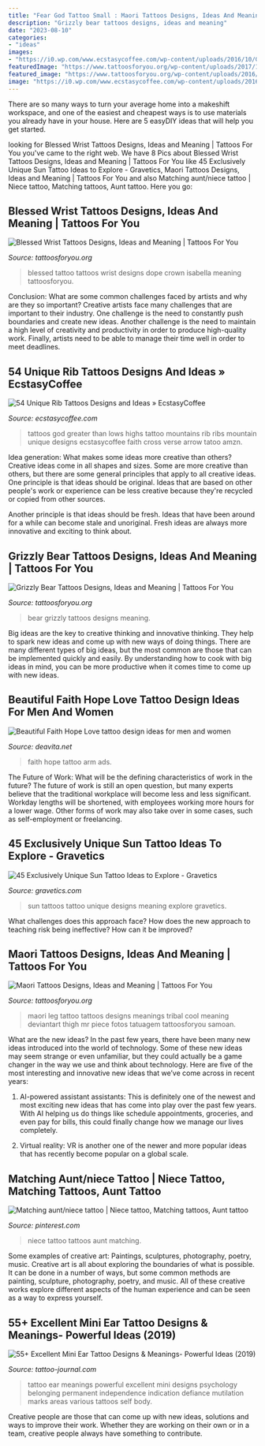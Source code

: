 ```yaml
---
title: "Fear God Tattoo Small : Maori Tattoos Designs, Ideas And Meaning"
description: "Grizzly bear tattoos designs, ideas and meaning"
date: "2023-08-10"
categories:
- "ideas"
images:
- "https://i0.wp.com/www.ecstasycoffee.com/wp-content/uploads/2016/10/God-is-greater-than-the-highs-and-lows-with-mountains-tattoo-on-the-ribs.jpg?resize=564%2C752"
featuredImage: "https://www.tattoosforyou.org/wp-content/uploads/2017/11/Wrist-Tattoos-Blessed.jpg"
featured_image: "https://www.tattoosforyou.org/wp-content/uploads/2016/12/Grizzly-Bear-Tattoos-Designs.jpg"
image: "https://i0.wp.com/www.ecstasycoffee.com/wp-content/uploads/2016/10/God-is-greater-than-the-highs-and-lows-with-mountains-tattoo-on-the-ribs.jpg?resize=564%2C752"
---
```



There are so many ways to turn your average home into a makeshift workspace, and one of the easiest and cheapest ways is to use materials you already have in your house. Here are 5 easyDIY ideas that will help you get started.

	

		
looking for Blessed Wrist Tattoos Designs, Ideas and Meaning | Tattoos For You you've came to the right web. We have 8 Pics about Blessed Wrist Tattoos Designs, Ideas and Meaning | Tattoos For You like 45 Exclusively Unique Sun Tattoo Ideas to Explore - Gravetics, Maori Tattoos Designs, Ideas and Meaning | Tattoos For You and also Matching aunt/niece tattoo | Niece tattoo, Matching tattoos, Aunt tattoo. Here you go:
		
    
## Blessed Wrist Tattoos Designs, Ideas And Meaning | Tattoos For You

<img loading=lazy src="https://www.tattoosforyou.org/wp-content/uploads/2017/11/Wrist-Tattoos-Blessed.jpg" onerror="this.onerror=null;this.src='https://tse4.mm.bing.net/th?id=OIP.A5h0KAI0GN6kzXEDtw-fKgAAAA&amp;pid=15.1';" alt="Blessed Wrist Tattoos Designs, Ideas and Meaning | Tattoos For You">

_Source: tattoosforyou.org_

>blessed tattoo tattoos wrist designs dope crown isabella meaning tattoosforyou. 

	

Conclusion: What are some common challenges faced by artists and why are they so important?
Creative artists face many challenges that are important to their industry. One challenge is the need to constantly push boundaries and create new ideas. Another challenge is the need to maintain a high level of creativity and productivity in order to produce high-quality work. Finally, artists need to be able to manage their time well in order to meet deadlines.

    
## 54 Unique Rib Tattoos Designs And Ideas » EcstasyCoffee

<img loading=lazy src="https://i0.wp.com/www.ecstasycoffee.com/wp-content/uploads/2016/10/God-is-greater-than-the-highs-and-lows-with-mountains-tattoo-on-the-ribs.jpg?resize=564%2C752" onerror="this.onerror=null;this.src='https://tse2.mm.bing.net/th?id=OIP.XP--0K59oheTOmLCU3WJSwHaJ4&amp;pid=15.1';" alt="54 Unique Rib Tattoos Designs and Ideas » EcstasyCoffee">

_Source: ecstasycoffee.com_

>tattoos god greater than lows highs tattoo mountains rib ribs mountain unique designs ecstasycoffee faith cross verse arrow tatoo amzn. 

	

Idea generation: What makes some ideas more creative than others?
Creative ideas come in all shapes and sizes. Some are more creative than others, but there are some general principles that apply to all creative ideas.
One principle is that ideas should be original. Ideas that are based on other people's work or experience can be less creative because they're recycled or copied from other sources.

Another principle is that ideas should be fresh. Ideas that have been around for a while can become stale and unoriginal. Fresh ideas are always more innovative and exciting to think about.

    
## Grizzly Bear Tattoos Designs, Ideas And Meaning | Tattoos For You

<img loading=lazy src="https://www.tattoosforyou.org/wp-content/uploads/2016/12/Grizzly-Bear-Tattoos-Designs.jpg" onerror="this.onerror=null;this.src='https://tse3.mm.bing.net/th?id=OIP.ltrRlCEfLhWDpuKiz3hMAAHaJR&amp;pid=15.1';" alt="Grizzly Bear Tattoos Designs, Ideas and Meaning | Tattoos For You">

_Source: tattoosforyou.org_

>bear grizzly tattoos designs meaning. 

	

Big ideas are the key to creative thinking and innovative thinking. They help to spark new ideas and come up with new ways of doing things. There are many different types of big ideas, but the most common are those that can be implemented quickly and easily. By understanding how to cook with big ideas in mind, you can be more productive when it comes time to come up with new ideas.

    
## Beautiful Faith Hope Love Tattoo Design Ideas For Men And Women

<img loading=lazy src="https://deavita.net/wp-content/uploads/2018/10/arm-inscription-tattoo-for-women-faith-hope-love.jpg" onerror="this.onerror=null;this.src='https://tse3.mm.bing.net/th?id=OIP.SD_ep6TAHpEu4zG5W9gjTAHaJ0&amp;pid=15.1';" alt="Beautiful Faith Hope Love tattoo design ideas for men and women">

_Source: deavita.net_

>faith hope tattoo arm ads. 

	

The Future of Work: What will be the defining characteristics of work in the future?
The future of work is still an open question, but many experts believe that the traditional workplace will become less and less significant. Workday lengths will be shortened, with employees working more hours for a lower wage. Other forms of work may also take over in some cases, such as self-employment or freelancing.

    
## 45 Exclusively Unique Sun Tattoo Ideas To Explore - Gravetics

<img loading=lazy src="http://www.gravetics.com/wp-content/uploads/2017/05/minimaltattoo-smalltattoo-handpoked-suntattoo-handpokers.jpg" onerror="this.onerror=null;this.src='https://tse2.mm.bing.net/th?id=OIP.lrsOAcqeY9XXjwGOo5rs-AHaHa&amp;pid=15.1';" alt="45 Exclusively Unique Sun Tattoo Ideas to Explore - Gravetics">

_Source: gravetics.com_

>sun tattoos tattoo unique designs meaning explore gravetics. 

	

What challenges does this approach face?
How does the new approach to teaching risk being ineffective? How can it be improved?

    
## Maori Tattoos Designs, Ideas And Meaning | Tattoos For You

<img loading=lazy src="http://www.tattoosforyou.org/wp-content/uploads/2013/09/Maori-Tattoo-Meanings.jpg" onerror="this.onerror=null;this.src='https://tse2.mm.bing.net/th?id=OIP.YbYVT5528yLLecRlUuzs2gHaMH&amp;pid=15.1';" alt="Maori Tattoos Designs, Ideas and Meaning | Tattoos For You">

_Source: tattoosforyou.org_

>maori leg tattoo tattoos designs meanings tribal cool meaning deviantart thigh mr piece fotos tatuagem tattoosforyou samoan. 

	

What are the new ideas?
In the past few years, there have been many new ideas introduced into the world of technology. Some of these new ideas may seem strange or even unfamiliar, but they could actually be a game changer in the way we use and think about technology. Here are five of the most interesting and innovative new ideas that we’ve come across in recent years:
1. AI-powered assistant assistants: This is definitely one of the newest and most exciting new ideas that has come into play over the past few years. With AI helping us do things like schedule appointments, groceries, and even pay for bills, this could finally change how we manage our lives completely.

2. Virtual reality: VR is another one of the newer and more popular ideas that has recently become popular on a global scale.

    
## Matching Aunt/niece Tattoo | Niece Tattoo, Matching Tattoos, Aunt Tattoo

<img loading=lazy src="https://i.pinimg.com/736x/e0/89/ea/e089ea408fc4fa39d9e19d2677aaa583--niece-tattoo-matching-tattoos.jpg" onerror="this.onerror=null;this.src='https://tse4.mm.bing.net/th?id=OIP.tDh_BrAEfjpMNVqUoFq3hQHaJ4&amp;pid=15.1';" alt="Matching aunt/niece tattoo | Niece tattoo, Matching tattoos, Aunt tattoo">

_Source: pinterest.com_

>niece tattoo tattoos aunt matching. 

	

Some examples of creative art: Paintings, sculptures, photography, poetry, music.
Creative art is all about exploring the boundaries of what is possible. It can be done in a number of ways, but some common methods are painting, sculpture, photography, poetry, and music. All of these creative works explore different aspects of the human experience and can be seen as a way to express yourself.

    
## 55+ Excellent Mini Ear Tattoo Designs &amp; Meanings- Powerful Ideas (2019)

<img loading=lazy src="https://tattoo-journal.com/wp-content/uploads/2015/07/opensharing-3.jpg" onerror="this.onerror=null;this.src='https://tse4.mm.bing.net/th?id=OIP.1v-BGBcDGpaX0VT9ZVqfqAHaJ4&amp;pid=15.1';" alt="55+ Excellent Mini Ear Tattoo Designs &amp; Meanings- Powerful Ideas (2019)">

_Source: tattoo-journal.com_

>tattoo ear meanings powerful excellent mini designs psychology belonging permanent independence indication defiance mutilation marks areas various tattoos self body. 

	

Creative people are those that can come up with new ideas, solutions and ways to improve their work. Whether they are working on their own or in a team, creative people always have something to contribute.


